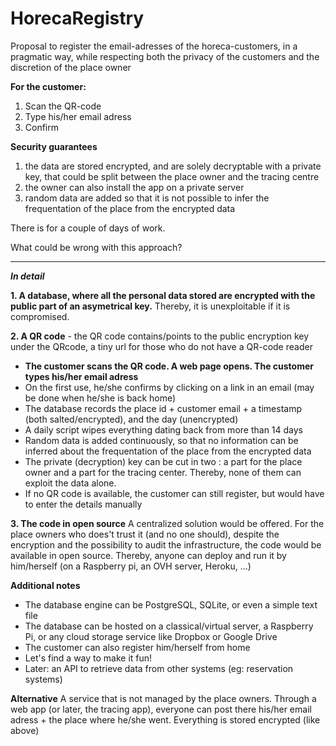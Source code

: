 # HorecaRegistry
Proposal to register the email-adresses of the horeca-customers, in a pragmatic way, while respecting both the privacy of the customers and the discretion of the place owner

**For the customer:**
 1. Scan the QR-code
 2. Type his/her email adress
 3. Confirm

**Security guarantees**
 1. the data are stored encrypted, and are solely decryptable with a private key, that could be split between the place owner and the tracing centre
 2. the owner can also install the app on a private server
 3. random data are added so that it is not possible to infer the frequentation of the place from the encrypted data

There is for a couple of days of work. 

What could be wrong with this approach?

----------------------------------------------------------


**_In detail_**

**1. A database, where all the personal data stored are encrypted with the public part of an asymetrical key.** Thereby, it is unexploitable if it is compromised.

**2. A QR code** - the QR code contains/points to the public encryption key
under the QRcode, a tiny url for those who do not have a QR-code reader

- **The customer scans the QR code. A web page opens. The customer types his/her email adress**
- On the first use, he/she confirms by clicking on a link in an email (may be done when he/she is back home)
- The database records the place id + customer email + a timestamp (both salted/encrypted), and the day (unencrypted)
- A daily script wipes everything dating back from more than 14 days
- Random data is added continuously, so that no information can be inferred about the frequentation of the place from the encrypted data
- The private (decryption) key can be cut in two : a part for the place owner and a part for the tracing center. Thereby, none of them can exploit the data alone.
- If no QR code is available, the customer can still register, but would have to enter the details manually

**3. The code in open source**
A centralized solution would be offered.
For the place owners who does't trust it (and no one should), despite the encryption and the possibility to audit the infrastructure, the code would be available in open source. Thereby, anyone can deploy and run it by him/herself (on a Raspberry pi, an OVH server, Heroku, ...)

**Additional notes**
- The database engine can be PostgreSQL, SQLite, or even a simple text file
- The database can be hosted on a classical/virtual server, a Raspberry Pi, or any cloud storage service like Dropbox or Google Drive
- The customer can also register him/herself from home
- Let's find a way to make it fun!
- Later: an API to retrieve data from other systems (eg: reservation systems)

**Alternative**
A service that is not managed by the place owners. 
Through a web app (or later, the tracing app), everyone can post there his/her email adress + the place where he/she went.
Everything is stored encrypted (like above)
